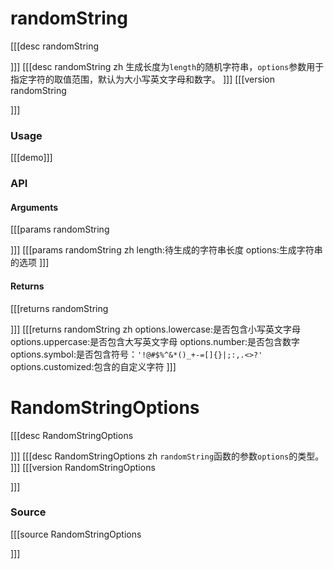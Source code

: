 # randomString
[[[desc randomString

]]]
[[[desc randomString zh
生成长度为`length`的随机字符串，`options`参数用于指定字符的取值范围，默认为大小写英文字母和数字。
]]]
[[[version randomString
  
]]]
### Usage

[[[demo]]]


### API

#### Arguments
[[[params randomString

]]]
[[[params randomString zh
length:待生成的字符串长度
options:生成字符串的选项
]]]
#### Returns
[[[returns randomString

]]]
[[[returns randomString zh
options.lowercase:是否包含小写英文字母
options.uppercase:是否包含大写英文字母
options.number:是否包含数字
options.symbol:是否包含符号：`'!@#$%^&*()_+-=[]{}|;:,.<>?'`
options.customized:包含的自定义字符
]]]
# RandomStringOptions
[[[desc RandomStringOptions

]]]
[[[desc RandomStringOptions zh
`randomString`函数的参数`options`的类型。
]]]
[[[version RandomStringOptions
  
]]]
### Source
[[[source RandomStringOptions
  
]]]
